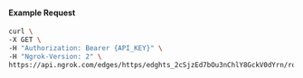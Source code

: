 <!-- Code generated for API Clients. DO NOT EDIT. -->

#### Example Request

```bash
curl \
-X GET \
-H "Authorization: Bearer {API_KEY}" \
-H "Ngrok-Version: 2" \
https://api.ngrok.com/edges/https/edghts_2cSjzEd7bOu3nChlY8GckV0dYrn/routes/edghtsrt_2cSjz7V8YWtCl94tXQpV7Nxlekb/circuit_breaker
```

